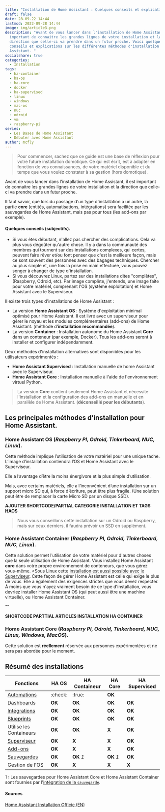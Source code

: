 ```yaml
---
title: "Installation de Home Assistant : Quelques conseils et explications"
draft: false
date: 28-09-22 14:44
lastmod: 2022-09-28 14:44
image: img/article3.png
description: "Avant de vous lancer dans l'installation de Home Assistant, il est
  important de connaitre les grandes lignes de votre installation et la
  direction que celle-ci va prendre dans un futur proche. Voici quelques
  conseils et explications sur les différentes méthodes d'installation de Home
  Assistant. "
socialshare: true
categories:
  - Installation
tags:
  - ha-container
  - ha-os
  - ha-core
  - docker
  - ha-supervised
  - linux
  - windows
  - mac-os
  - nuc
  - odroid
  - vm
  - raspberry-pi
series:
  - Les Bases de Home Assistant
  - Débuter avec Home Assistant
author: mcfly
---
```

> Pour commencer, sachez que ce guide est une base de réflexion pour votre future installation domotique. Ce qui est écrit, est à adapter en fonction de vos connaissances, de votre matériel disponible et du temps que vous voulez constater à sa gestion (hors domotique). 

Avant de vous lancer dans l'installation de Home Assistant, il est important de connaitre les grandes lignes de votre installation et la direction que celle-ci va prendre dans un futur proche.

Il faut savoir, que lors du passage d'un type d'installation a un autre, la partie **core** (entités, automatisations, intégrations) sera facilitée par les sauvegardes de Home Assistant, mais pas pour tous (les add-ons par exemple).

#### Quelques conseils (subjectifs).

* Si vous êtes débutant, n'allez pas chercher des complications. Cela va plus vous dégoûter qu'autre chose. Il y a dans la communauté des membres qui tournent sur des installations complexes, qui certes, peuvent faire rêver et/ou font penser que c'est la meilleure façon, mais ce sont souvent des personnes avec des bagages techniques. Chercher au plus simple et, une fois la prise en main effectuée, vous pouvez songer à changer de type d'installation.
* Si vous découvrez Linux, partez sur des installations dites "complètes", (Raspberry, Odroid, etc). Par image complète, j'entends, une image faite pour votre matériel, comprenant l'OS (système exploitation) et Home Assistant avec le Superviseur.

Il existe trois types d'installations de Home Assistant : 

* La version **Home Assistant OS** : Système d'exploitation minimal optimisé pour Home Assistant. Il est livré avec un superviseur pour gérer le noyau et les modules complémentaires (add-ons) de Home Assistant. (méthode d'**installation recommandée**).
* La version **Container** : Installation autonome du Home Assistant **Core** dans un conteneur (par exemple, Docker). Tous les add-ons seront à installer et configurer indépendamment.

Deux méthodes d'installation alternatives sont disponibles pour les utilisateurs expérimentés :

* **Home Assistant Supervised** : Installation manuelle de home Assistant avec le Superviseur.
* **Home Assistant Core** : Installation manuelle à l'aide de l'environnement virtuel Python.
    

> La version **Core** contient seulement Home Assistant et nécessite l'installation et la configuration des add-ons en manuelle et en parallèle de Home Assistant. (**déconseillé pour les débutants**).

## Les principales méthodes d’installation pour Home Assistant.

### Home Assistant OS (*Raspberry PI, Odroid, Tinkerboard, NUC, Linux*).

Cette méthode implique l’utilisation de votre matériel pour une unique tache. L’image d’installation contiendra l’OS et Home Assistant avec le Superviseur.

Elle a l’avantage d’être la moins énergivore et la plus simple d’utilisation.

Mais, avec certains matériels, elle a l’inconvénient d’une installation sur un support micro SD qui, à force d’écriture, peut être plus fragile. (Une solution peut être de remplacer la carte Micro SD par un disque SSD).

**AJOUTER SHORTCODE/PARTIAL CATEGORIE INSTALLATION ET TAGS HAOS**

> Nous vous conseillons cette installation sur un Odroid ou Raspberry, mais sur ceux derniers, il faudra prévoir un SSD en supplément.

### Home Assistant Container (*Raspberry PI, Odroid, Tinkerboard, NUC, Linux*).

Cette solution permet l’utilisation de votre matériel pour d'autres choses que la seule utilisation de Home Assistant.
Vous installez Home Assistant **core** dans votre propre environnement de conteneurs, que vous gérez vous-même.
&gt;Sous Linux cette [installation est aussi possible avec le Superviseur](https://github.com/home-assistant/supervised-installer). Cette façon de gérer Home Assistant est celle qui exige le plus de vous. Elle a également des exigences strictes que vous devez respecter. À moins que vous n'ayez vraiment besoin de ce type d'installation, vous devriez installer Home Assistant OS (qui peut aussi être une machine virtuelle), ou Home Assistant Container.

</div>""

**SHORTCODE PARTTIAL ARTICLES INSTALLATION HA CONTAINER**

### Home Assistant Core (*Raspberry PI, Odroid, Tinkerboard, NUC, Linux, Windows, MacOS*).

Cette solution est **réellement** réservée aux personnes expérimentées et ne sera pas abordée pour le moment.

## Résumé des installations

| Fonctions                                                                             | HA OS   | HA Containeur | HA Core    | HA Supervised |
| ------------------------------------------------------------------------------------- | ------- | ------------- | ---------- | ------------- |
| [Automations](https://www.home-assistant.io/docs/automation)                          | :check: | :true:        | **OK**     |               |
| [Dashboards](https://www.home-assistant.io/dashboards)                                | **OK**  | **OK**        | **OK**     | **OK**        |
| [Intégrations](https://www.home-assistant.io/integrations)                            | **OK**  | **OK**        | **OK**     | **OK**        |
| [Blueprints](https://www.home-assistant.io/docs/blueprint)                            | **OK**  | **OK**        | **OK**     | **OK**        |
| Utilise les Containeurs                                                               | **OK**  | **OK**        | **X**      | **OK**        |
| [Superviseur](https://www.home-assistant.io/docs/glossary/#home-assistant-supervisor) | **OK**  | **X**         | **X**      | **OK**        |
| [Add-ons](https://www.home-assistant.io/addons)                                       | **OK**  | **X**         | **X**      | **OK**        |
| [Sauvegardes](https://www.home-assistant.io/common-tasks/os/#backups)                 | **OK**  | **OK** *1*    | **OK** *1* | **OK**        |
| Gestion de l'OS                                                                       | **OK**  | **X**         | **X**      | **X**         |

1 : Les sauvegardes pour Home Assistant Core et Home Assistant Container sont fournies par l'[intégration de la `sauvegarde`](https://www.home-assistant.io/integrations/backup).

#### Sources

[Home Assistant Installation Officie (EN)](https://www.home-assistant.io/installation/)